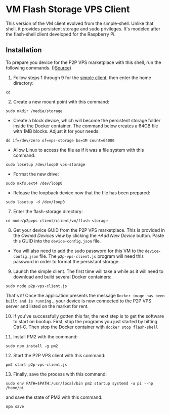 # VM Flash Storage VPS Client
This version of the VM client evolved from the simple-shell. Unlike that shell,
it provides persistent storage and sudo privileges. It's modeled after the
flash-shell client developed for the Raspberry Pi.

## Installation
To prepare you device for the P2P VPS marketplace
with this shell, run the following commands.
()[Source](http://www.walkernews.net/2007/07/01/create-linux-loopback-file-system-on-disk-file/))

1. Follow steps 1 through 9 for the [simple client](../simple), then enter the home
directory:

`cd`

2. Create a new mount point with this command:

`sudo mkdir /media/storage`

* Create a block device, which will become the persistent storage folder inside the
Docker container. The command below creates a 64GB file with 1MB blocks. Adjust
it for your needs:

`dd if=/dev/zero of=vps-storage bs=1M count=64000`

* Allow Linux to access the file as if it was a file system with this command:

`sudo losetup /dev/loop0 vps-storage`

* Format the new drive:

`sudo mkfs.ext4 /dev/loop0`

* Release the loopback device now that the file has been prepared:

`sudo losetup -d /dev/loop0`

7. Enter the flash-storage directory:

`cd node/p2pvps-client/client/vm/flash-storage`

8. Get your device GUID from the P2P VPS marketplace. This is provided in
the *Owned Devices view* by clicking the *+Add New Device* button. Paste this GUID into the `device-config.json` file.

* You will also need to add the sudo password for this VM to the `device-config.json` file. The `p2p-vps-client.js` program
will need this password in order to format the persistant storage.

9. Launch the simple client. The first time will take a while as it will need to download and
build several Docker containers:

`sudo node p2p-vps-client.js`

That's it! Once the application presents the message `Docker image has been built and is running.`,
your device is now connected to the P2P VPS server and listed on the market for rent.

10. If you've successfully gotten this far, the next step is to get the software to
start on bootup. First, stop the programs you just started by hitting Ctrl-C. Then stop
the Docker container with `docker stop flash-shell`

11. Install PM2 with the command:

`sudo npm install -g pm2`

12. Start the P2P VPS client with this command:

`pm2 start p2p-vps-client.js`

13. Finally, save the process with this command:

`sudo env PATH=$PATH:/usr/local/bin pm2 startup systemd -u pi --hp /home/pi`

and save the state of PM2 with this command:

`npm save`
